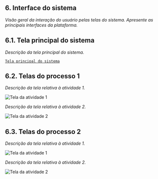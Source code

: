 
## 6. Interface do sistema

_Visão geral da interação do usuário pelas telas do sistema. Apresente as principais interfaces da plataforma._

## 6.1. Tela principal do sistema

_Descrição da tela principal do sistema._

[`Tela principal do sistema`]()


## 6.2. Telas do processo 1

_Descrição da tela relativa à atividade 1._

![Tela da atividade 1]()

_Descrição da tela relativa à atividade 2._

![Tela da atividade 2]()


## 6.3. Telas do processo 2

_Descrição da tela relativa à atividade 1._

![Tela da atividade 1]()

_Descrição da tela relativa à atividade 2._

![Tela da atividade 2]()


